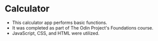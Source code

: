 # Calculator
- This calculator app performs basic functions.
- It was completed as part of The Odin Project's Foundations course.
- JavaScript, CSS, and HTML were utilized.